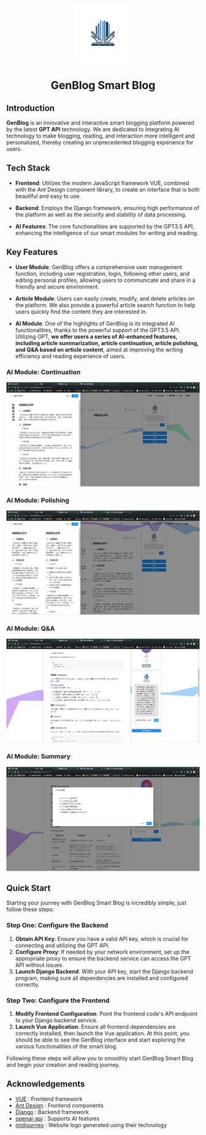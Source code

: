 <div align="center">
  <img src=".assets/logo.png" alt="GenBlog Logo" width="150"/>
  <h1 align="center">GenBlog Smart Blog</h1>
</div>

## Introduction

**GenBlog** is an innovative and interactive smart blogging platform powered by the latest **GPT API** technology. We are dedicated to integrating AI technology to make blogging, reading, and interaction more intelligent and personalized, thereby creating an unprecedented blogging experience for users.

## Tech Stack

- **Frontend**: Utilizes the modern JavaScript framework VUE, combined with the Ant Design component library, to create an interface that is both beautiful and easy to use.

- **Backend**: Employs the Django framework, ensuring high performance of the platform as well as the security and stability of data processing.

- **AI Features**: The core functionalities are supported by the GPT3.5 API, enhancing the intelligence of our smart modules for writing and reading.

## Key Features

- **User Module**: GenBlog offers a comprehensive user management function, including user registration, login, following other users, and editing personal profiles, allowing users to communicate and share in a friendly and secure environment.

- **Article Module**: Users can easily create, modify, and delete articles on the platform. We also provide a powerful article search function to help users quickly find the content they are interested in.

- **AI Module**: One of the highlights of GenBlog is its integrated AI functionalities, thanks to the powerful support of the GPT3.5 API. Utilizing GPT, **we offer users a series of AI-enhanced features, including article summarization, article continuation, article polishing, and Q&A based on article content**, aimed at improving the writing efficiency and reading experience of users.

### AI Module: Continuation
<p align="center">
<img src=".assets/continue.png" alt="continue" />
</p>

### AI Module: Polishing
<p align="center">
<img src=".assets/polish.png" alt="polish" />
</p>

### AI Module: Q&A
<p align="center">
<img src=".assets/qa.png" alt="qa" />
</p>

### AI Module: Summary
<p align="center">
<img src=".assets/summary.png" alt="summary" />
</p>

## Quick Start
Starting your journey with GenBlog Smart Blog is incredibly simple, just follow these steps:

### Step One: Configure the Backend

1. **Obtain API Key**: Ensure you have a valid API key, which is crucial for connecting and utilizing the GPT API.
2. **Configure Proxy**: If needed by your network environment, set up the appropriate proxy to ensure the backend service can access the GPT API without issues.
3. **Launch Django Backend**: With your API key, start the Django backend program, making sure all dependencies are installed and configured correctly.

### Step Two: Configure the Frontend

1. **Modify Frontend Configuration**: Point the frontend code's API endpoint to your Django backend service.
2. **Launch Vue Application**: Ensure all frontend dependencies are correctly installed, then launch the Vue application. At this point, you should be able to see the GenBlog interface and start exploring the various functionalities of the smart blog.

Following these steps will allow you to smoothly start GenBlog Smart Blog and begin your creation and reading journey.

## Acknowledgements
- [VUE](https://github.com/vuejs/vue) : Frontend framework
- [Ant Design](https://github.com/vueComponent/ant-design-vue) : Frontend components
- [Django](https://github.com/django/django) : Backend framework
- [openai-api](https://openai.com/blog/openai-api) : Supports AI features
- [midjourney](https://www.midjourney.com/) : Website logo generated using their technology
